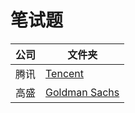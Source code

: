 # 笔试题

| 公司 | 文件夹                           |
| ---- | -------------------------------- |
| 腾讯 | [Tencent](Tencent)               |
| 高盛 | [Goldman Sachs](Goldman%20Sachs) |

